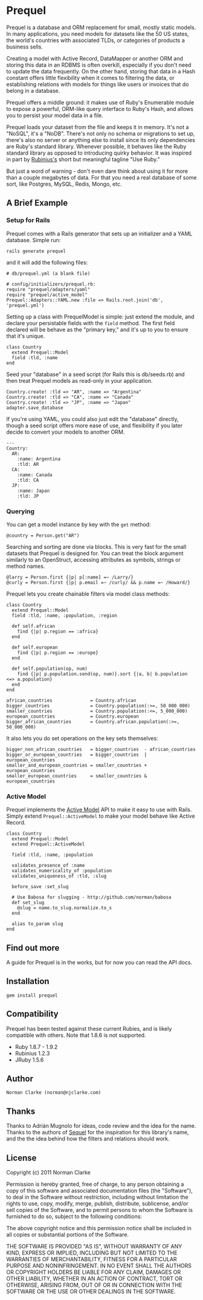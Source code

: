 # Prequel

Prequel is a database and ORM replacement for small, mostly static models. In
many applications, you need models for datasets like the 50 US states, the
world's countries with associated TLDs, or categories of products a business
sells.

Creating a model with Active Record, DataMapper or another ORM and storing this
data in an RDBMS is often overkill, especially if you don't need to update the
data frequently. On the other hand, storing that data in a Hash constant offers
little flexibility when it comes to filtering the data, or establishing
relations with models for things like users or invoices that do belong in a
database.

Prequel offers a middle ground: it makes use of Ruby's Enumerable module to
expose a powerful, ORM-like query interface to Ruby's Hash, and allows you to
persist your model data in a file.

Prequel loads your dataset from the file and keeps it in memory. It's not a
"NoSQL", it's a "NoDB". There's not only no schema or migrations to set up,
there's also no server or anything else to install since its only dependencies
are Ruby's standard library. Whenever possible, it behaves like the Ruby
standard library as opposed to introducing quirky behavior. It was inspired in
part by [Rubinius's](http://rubini.us/) short but meaningful tagline "Use Ruby."

But just a word of warning - don't even dare think about using it for more than
a couple megabytes of data. For that you need a real database of some sort, like
Postgres, MySQL, Redis, Mongo, etc.

## A Brief Example

### Setup for Rails

Prequel comes with a Rails generator that sets up an initializer and a YAML
database. Simple run:

    rails generate prequel

and it will add the following files:

    # db/prequel.yml (a blank file)

    # config/initializers/prequel.rb:
    require "prequel/adapters/yaml"
    require "prequel/active_model"
    Prequel::Adapters::YAML.new :file => Rails.root.join('db', 'prequel.yml')

Setting up a class with PrequelModel is simple: just extend the module, and
declare your persistable fields with the `field` method. The first field
declared will be behave as the "primary key," and it's up to you to ensure that
it's unique.

    class Country
      extend Prequel::Model
      field :tld, :name
    end


Seed your "database" in a seed script (for Rails this is db/seeds.rb) and then
treat Prequel models as read-only in your application.

    Country.create! :tld => "AR", :name => "Argentina"
    Country.create! :tld => "CA", :name => "Canada"
    Country.create! :tld => "JP", :name => "Japan"
    adapter.save_database


If you're using YAML, you could also just edit the "database" directly, though a
seed script offers more ease of use, and flexibility if you later decide to
convert your models to another ORM.

    ---
    Country:
      AR:
        :name: Argentina
        :tld: AR
      CA:
        :name: Canada
        :tld: CA
      JP:
        :name: Japan
        :tld: JP


### Querying

You can get a model instance by key with the `get` method:

    @country = Person.get("AR")


Searching and sorting are done via blocks. This is very fast for the small
datasets that Prequel is designed for. You can treat the block argument
similarly to an OpenStruct, accessing attributes as symbols, strings or method
names.

    @larry = Person.first {|p| p[:name] =~ /Larry/}
    @curly = Person.first {|p| p.email =~ /curly/ && p.name =~ /Howard/}


Prequel lets you create chainable filters via model class methods:

    class Country
      extend Prequel::Model
      field :tld, :name, :population, :region

      def self.african
        find {|p| p.region == :africa}
      end

      def self.european
        find {|p| p.region == :europe}
      end

      def self.population(op, num)
        find {|p| p.population.send(op, num)}.sort {|a, b| b.population <=> a.population}
      end
    end

    african_countries              = Country.african
    bigger_countries               = Country.population(:>=, 50_000_000)
    smaller_countries              = Country.population(:<=, 5_000_000)
    european_countries             = Country.european
    bigger_african_countries       = Country.african.population(:>=, 50_000_000)

It also lets you do set operations on the key sets themselves:

    bigger_non_african_countries   = bigger_countries  - african_countries
    bigger_or_european_countries   = bigger_countries  | european_countries
    smaller_and_european_countries = smaller_countries + european_countries
    smaller_european_countries     = smaller_countries & european_countries


### Active Model

Prequel implements the [Active
Model](http://yehudakatz.com/2010/01/10/activemodel-make-any-ruby-object-feel-like-activerecord/)
API to make it easy to use with Rails. Simply extend `Prequel::ActiveModel` to
make your model behave like Active Record.

    class Country
      extend Prequel::Model
      extend Prequel::ActiveModel

      field :tld, :name, :population

      validates_presence_of :name
      validates_numericality_of :population
      validates_uniqueness_of :tld, :slug

      before_save :set_slug

      # Use Babosa for slugging - http://github.com/norman/babosa
      def set_slug
        @slug = name.to_slug.normalize.to_s
      end

      alias to_param slug
    end

## Find out more

A guide for Prequel is in the works, but for now you can read the API docs.


## Installation

    gem install prequel

## Compatibility

Prequel has been tested against these current Rubies, and is likely compatible
with others. Note that 1.8.6 is not supported.

* Ruby 1.8.7 - 1.9.2
* Rubinius 1.2.3
* JRuby 1.5.6

## Author

    Norman Clarke (norman@njclarke.com)

## Thanks

Thanks to Adrián Mugnolo for ideas, code review and the idea for the name.
Thanks to the authors of [Sequel](http://sequel.rubyforge.org/) for the
inspiration for this library's name, and the the idea behind how the filters and
relations should work.

## License

Copyright (c) 2011 Norman Clarke

Permission is hereby granted, free of charge, to any person obtaining a copy of
this software and associated documentation files (the "Software"), to deal in
the Software without restriction, including without limitation the rights to
use, copy, modify, merge, publish, distribute, sublicense, and/or sell copies of
the Software, and to permit persons to whom the Software is furnished to do so,
subject to the following conditions:

The above copyright notice and this permission notice shall be included in all
copies or substantial portions of the Software.

THE SOFTWARE IS PROVIDED "AS IS", WITHOUT WARRANTY OF ANY KIND, EXPRESS OR
IMPLIED, INCLUDING BUT NOT LIMITED TO THE WARRANTIES OF MERCHANTABILITY, FITNESS
FOR A PARTICULAR PURPOSE AND NONINFRINGEMENT. IN NO EVENT SHALL THE AUTHORS OR
COPYRIGHT HOLDERS BE LIABLE FOR ANY CLAIM, DAMAGES OR OTHER LIABILITY, WHETHER
IN AN ACTION OF CONTRACT, TORT OR OTHERWISE, ARISING FROM, OUT OF OR IN
CONNECTION WITH THE SOFTWARE OR THE USE OR OTHER DEALINGS IN THE SOFTWARE.
